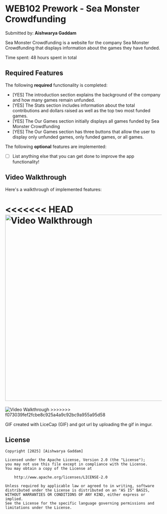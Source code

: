 # WEB102 Prework - Sea Monster Crowdfunding

Submitted by: **Aishwarya Gaddam**

Sea Monster Crowdfunding is a website for the company Sea Monster Crowdfunding that displays information about the games they have funded.

Time spent: 48 hours spent in total

## Required Features

The following **required** functionality is completed:

* [YES] The introduction section explains the background of the company and how many games remain unfunded.
* [YES] The Stats section includes information about the total contributions and dollars raised as well as the top two most funded games.
* [YES] The Our Games section initially displays all games funded by Sea Monster Crowdfunding
* [YES] The Our Games section has three buttons that allow the user to display only unfunded games, only funded games, or all games.

The following **optional** features are implemented:

* [ ] List anything else that you can get done to improve the app functionality!

## Video Walkthrough

Here's a walkthrough of implemented features:

<<<<<<< HEAD
<img src='https://media0.giphy.com/media/v1.Y2lkPTc5MGI3NjExb3R1c3IycmJscTF3NXAyeHcwYmtyNzJmY3Y1NjJxdnJseHQ0bml1byZlcD12MV9pbnRlcm5hbF9naWZfYnlfaWQmY3Q9Zw/Iv1Zwj1NDj8mPb1N8F/giphy.gif' title='Video Walkthrough' width='600' alt='Video Walkthrough' />
=======
<img src='' title='Video Walkthrough' width='' alt='Video Walkthrough' />
>>>>>>> f073039fef2fcbe8c925a4a9c92bc9a955a95d58

<!-- Replace this with whatever GIF tool you used! -->
GIF created with LiceCap (GIF) and got url by uploading the gif in imgur.

## License

    Copyright [2025] [Aishwarya Gaddam]

    Licensed under the Apache License, Version 2.0 (the "License");
    you may not use this file except in compliance with the License.
    You may obtain a copy of the License at

        http://www.apache.org/licenses/LICENSE-2.0

    Unless required by applicable law or agreed to in writing, software
    distributed under the License is distributed on an "AS IS" BASIS,
    WITHOUT WARRANTIES OR CONDITIONS OF ANY KIND, either express or implied.
    See the License for the specific language governing permissions and
    limitations under the License.
